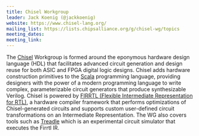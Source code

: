 ```yaml
---
title: Chisel Workgroup
leader: Jack Koenig (@jackkoenig)
website: https://www.chisel-lang.org/
mailing_list: https://lists.chipsalliance.org/g/chisel-wg/topics
meeting_dates:
meeting_link:
---
```


The [Chisel](https://www.chisel-lang.org/) Workgroup is formed around the eponymous hardware design language (HDL) that facilitates advanced circuit generation and design reuse for both ASIC and FPGA digital logic designs. Chisel adds hardware construction primitives to the [Scala](https://www.scala-lang.org/) programming language, providing designers with the power of a modern programming language to write complex, parameterizable circuit generators that produce synthesizable Verilog. Chisel is powered by [FIRRTL (Flexible Intermediate Representation for RTL)](https://github.com/chipsalliance/firrtl), a hardware compiler framework that performs optimizations of Chisel-generated circuits and supports custom user-defined circuit transformations on an Intermediate Representation. The WG also covers tools such as [Treadle](https://github.com/chipsalliance/treadle) which is an experimental circuit simulator that executes the Firrtl IR.
